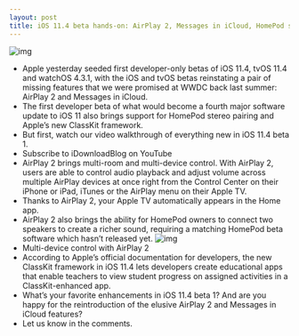 ```yaml
---
layout: post
title: iOS 11.4 beta hands-on: AirPlay 2, Messages in iCloud, HomePod stereo pairing & more
---
```

![img](http://media.idownloadblog.com/wp-content/uploads/2018/04/iOS-1.4-beta-1-teaser.jpg)
* Apple yesterday seeded first developer-only betas of iOS 11.4, tvOS 11.4 and watchOS 4.3.1, with the iOS and tvOS betas reinstating a pair of missing features that we were promised at WWDC back last summer: AirPlay 2 and Messages in iCloud.
* The first developer beta of what would become a fourth major software update to iOS 11 also brings support for HomePod stereo pairing and Apple’s new ClassKit framework.
* But first, watch our video walkthrough of everything new in iOS 11.4 beta 1.
* Subscribe to iDownloadBlog on YouTube
* AirPlay 2 brings multi-room and multi-device control. With AirPlay 2, users are able to control audio playback and adjust volume across multiple AirPlay devices at once right from the Control Center on their iPhone or iPad, iTunes or the AirPlay menu on their Apple TV.
* Thanks to AirPlay 2, your Apple TV automatically appears in the Home app.
* AirPlay 2 also brings the ability for HomePod owners to connect two speakers to create a richer sound, requiring a matching HomePod beta software which hasn’t released yet.
![img](http://media.idownloadblog.com/wp-content/uploads/2017/06/airplay-2-ios-11.jpg)
* Multi-device control with AirPlay 2
* According to Apple’s official documentation for developers, the new ClassKit framework in iOS 11.4 lets developers create educational apps that enable teachers to view student progress on assigned activities in a ClassKit-enhanced app.
* What’s your favorite enhancements in iOS 11.4 beta 1? And are you happy for the reintroduction of the elusive AirPlay 2 and Messages in iCloud features?
* Let us know in the comments.

